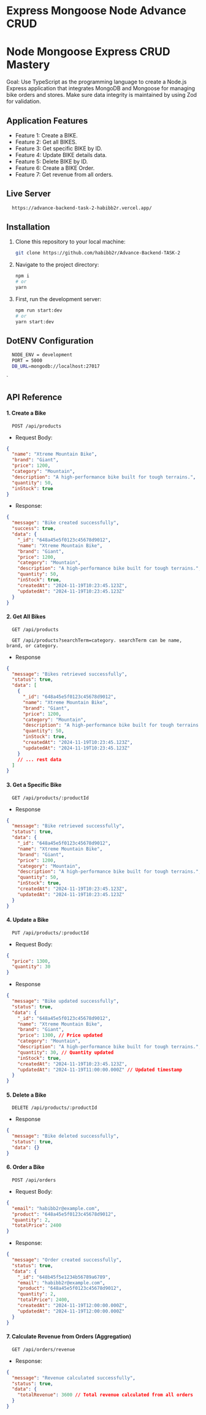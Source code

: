 ﻿# Express Mongoose Node Advance CRUD

# Node Mongoose Express CRUD Mastery

Goal: Use TypeScript as the programming language to create a Node.js Express application that integrates MongoDB and Mongoose for managing bike orders and stores. Make sure data integrity is maintained by using Zod for validation.

## Application Features

- Feature 1: Create a BIKE.
- Feature 2: Get all BIKES.
- Feature 3: Get specific BIKE by ID.
- Feature 4: Update BIKE details data.
- Feature 5: Delete BIKE by ID.
- Feature 6: Create a BIKE Order.
- Feature 7: Get revenue from all orders.

## Live Server

```bash
  https://advance-backend-task-2-habibb2r.vercel.app/

```

## Installation

1. Clone this repository to your local machine:

   ```bash
   git clone https://github.com/habibb2r/Advance-Backend-TASK-2

   ```

2. Navigate to the project directory:

   ```bash
   npm i
   # or
   yarn
   ```

3. First, run the development server:
   ```bash
   npm run start:dev
   # or
   yarn start:dev
   ```

## DotENV Configuration

```bash
  NODE_ENV = development
  PORT = 5000
  DB_URL=mongodb://localhost:27017

```

`

## API Reference

#### 1. Create a Bike

```http
  POST /api/products
```

- Request Body:

```json
{
  "name": "Xtreme Mountain Bike",
  "brand": "Giant",
  "price": 1200,
  "category": "Mountain",
  "description": "A high-performance bike built for tough terrains.",
  "quantity": 50,
  "inStock": true
}
```

- Response:

```json
{
  "message": "Bike created successfully",
  "success": true,
  "data": {
    "_id": "648a45e5f0123c45678d9012",
    "name": "Xtreme Mountain Bike",
    "brand": "Giant",
    "price": 1200,
    "category": "Mountain",
    "description": "A high-performance bike built for tough terrains.",
    "quantity": 50,
    "inStock": true,
    "createdAt": "2024-11-19T10:23:45.123Z",
    "updatedAt": "2024-11-19T10:23:45.123Z"
  }
}
```

#### 2. Get All Bikes

```http
  GET /api/products
```

```http
  GET /api/products?searchTerm=category. searchTerm can be name, brand, or category.
```

- Response

```json
{
  "message": "Bikes retrieved successfully",
  "status": true,
  "data": [
    {
      "_id": "648a45e5f0123c45678d9012",
      "name": "Xtreme Mountain Bike",
      "brand": "Giant",
      "price": 1200,
      "category": "Mountain",
      "description": "A high-performance bike built for tough terrains.",
      "quantity": 50,
      "inStock": true,
      "createdAt": "2024-11-19T10:23:45.123Z",
      "updatedAt": "2024-11-19T10:23:45.123Z"
    }
    // ... rest data
  ]
}
```

#### 3. Get a Specific Bike

```http
  GET /api/products/:productId
```

- Response

```json
{
  "message": "Bike retrieved successfully",
  "status": true,
  "data": {
    "_id": "648a45e5f0123c45678d9012",
    "name": "Xtreme Mountain Bike",
    "brand": "Giant",
    "price": 1200,
    "category": "Mountain",
    "description": "A high-performance bike built for tough terrains.",
    "quantity": 50,
    "inStock": true,
    "createdAt": "2024-11-19T10:23:45.123Z",
    "updatedAt": "2024-11-19T10:23:45.123Z"
  }
}
```

#### 4. Update a Bike

```http
  PUT /api/products/:productId
```

- Request Body:

```json
{
  "price": 1300,
  "quantity": 30
}
```

- Response

```json
{
  "message": "Bike updated successfully",
  "status": true,
  "data": {
    "_id": "648a45e5f0123c45678d9012",
    "name": "Xtreme Mountain Bike",
    "brand": "Giant",
    "price": 1300, // Price updated
    "category": "Mountain",
    "description": "A high-performance bike built for tough terrains.",
    "quantity": 30, // Quantity updated
    "inStock": true,
    "createdAt": "2024-11-19T10:23:45.123Z",
    "updatedAt": "2024-11-19T11:00:00.000Z" // Updated timestamp
  }
}
```

#### 5. Delete a Bike

```http
  DELETE /api/products/:productId
```

- Response

```json
{
  "message": "Bike deleted successfully",
  "status": true,
  "data": {}
}
```

#### 6. Order a Bike

```http
  POST /api/orders
```

- Request Body:

```json
{
  "email": "habibb2r@example.com",
  "product": "648a45e5f0123c45678d9012",
  "quantity": 2,
  "totalPrice": 2400
}
```

- Response:

```json
{
  "message": "Order created successfully",
  "status": true,
  "data": {
    "_id": "648b45f5e1234b56789a6789",
    "email": "habibb2r@example.com",
    "product": "648a45e5f0123c45678d9012",
    "quantity": 2,
    "totalPrice": 2400,
    "createdAt": "2024-11-19T12:00:00.000Z",
    "updatedAt": "2024-11-19T12:00:00.000Z"
  }
}
```

#### 7. Calculate Revenue from Orders (Aggregation)

```http
  GET /api/orders/revenue
```

- Response:

```json
{
  "message": "Revenue calculated successfully",
  "status": true,
  "data": {
    "totalRevenue": 3600 // Total revenue calculated from all orders
  }
}
```
